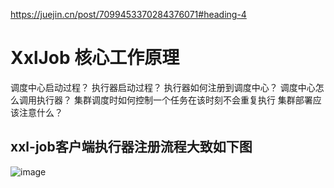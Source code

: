 

<https://juejin.cn/post/7099453370284376071#heading-4>

# XxlJob 核心工作原理

调度中心启动过程？
执行器启动过程？
执行器如何注册到调度中心？
调度中心怎么调用执行器？
集群调度时如何控制一个任务在该时刻不会重复执行
集群部署应该注意什么？



## xxl-job客户端执行器注册流程大致如下图

![image](https://github.com/hi-mamba/middleware-learning/assets/7867225/6ebc6c7e-d79f-4d93-9bc5-4d2f3f1a6b2c)
